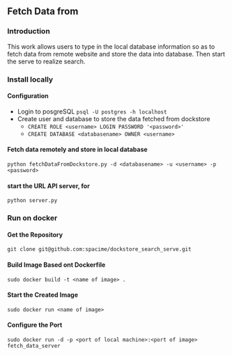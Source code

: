 Fetch Data from
-----
### Introduction
This work allows users to type in the local database information so as to fetch data from remote website and store the data into database. Then start the serve to realize search.

### Install locally
#### Configuration
- Login to posgreSQL `psql -U postgres -h localhost`
- Create user and database to store the data fetched from dockstore
  - `CREATE ROLE <username> LOGIN PASSWORD '<password>'`
  - `CREATE DATABASE <databasename> OWNER <username>`

#### Fetch data remotely and store in local database
`python fetchDataFromDockstore.py -d <databasename> -u <username> -p <password>`

#### start the URL API server, for
`python server.py`


### Run on docker
#### Get the Repository
`git clone git@github.com:spacime/dockstore_search_serve.git`
#### Build Image Based ont Dockerfile
`sudo docker build -t <name of image> .`
#### Start the Created Image
`sudo docker run <name of image>`
#### Configure the Port
`sudo docker run -d -p <port of local machine>:<port of image> fetch_data_server`
